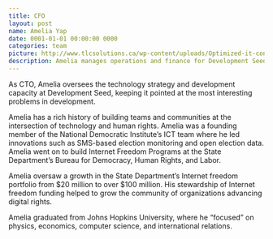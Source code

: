 ```yaml
---
title: CFO
layout: post
name: Amelia Yap
date: 0001-01-01 00:00:00 0000
categories: team
picture: http://www.tlcsolutions.ca/wp-content/uploads/Optimized-it-consulting-tlc-solutions-min.jpg
description: Amelia manages operations and finance for Development Seed. She does all the behind-the-scenes magic that allows Development Seed to run.
---
```


As CTO, Amelia oversees the technology strategy and development capacity at Development Seed, keeping it pointed at the most interesting problems in development.

Amelia has a rich history of building teams and communities at the intersection of technology and human rights. Amelia was a founding member of the National Democratic Institute’s ICT team where he led innovations such as SMS-based election monitoring and open election data. Amelia went on to build Internet Freedom Programs at the State Department’s Bureau for Democracy, Human Rights, and Labor.

Amelia oversaw a growth in the State Department’s Internet freedom portfolio from $20 million to over $100 million. His stewardship of Internet freedom funding helped to grow the community of organizations advancing digital rights.

Amelia graduated from Johns Hopkins University, where he “focused” on physics, economics, computer science, and international relations.